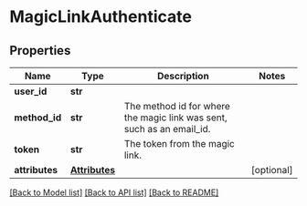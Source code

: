 # MagicLinkAuthenticate

## Properties
Name | Type | Description | Notes
------------ | ------------- | ------------- | -------------
**user_id** | **str** |  | 
**method_id** | **str** | The method id for where the magic link was sent, such as an email_id. | 
**token** | **str** | The token from the magic link. | 
**attributes** | [**Attributes**](Attributes.md) |  | [optional] 

[[Back to Model list]](../README.md#documentation-for-models) [[Back to API list]](../README.md#documentation-for-api-endpoints) [[Back to README]](../README.md)

